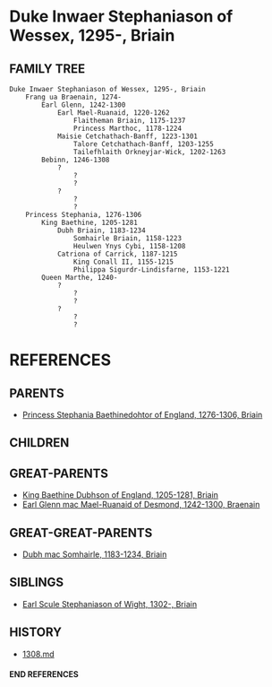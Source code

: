# Duke Inwaer Stephaniason of Wessex, 1295-, Briain

## FAMILY TREE
```
Duke Inwaer Stephaniason of Wessex, 1295-, Briain
    Frang ua Braenain, 1274-
        Earl Glenn, 1242-1300
            Earl Mael-Ruanaid, 1220-1262
                Flaitheman Briain, 1175-1237
                Princess Marthoc, 1178-1224
            Maisie Cetchathach-Banff, 1223-1301
                Talore Cetchathach-Banff, 1203-1255
                Tailefhlaith Orkneyjar-Wick, 1202-1263
        Bebinn, 1246-1308
            ?
                ?
                ?
            ?
                ?
                ?
    Princess Stephania, 1276-1306
        King Baethine, 1205-1281
            Dubh Briain, 1183-1234
                Somhairle Briain, 1158-1223
                Heulwen Ynys Cybi, 1158-1208
            Catriona of Carrick, 1187-1215
                King Conall II, 1155-1215
                Philippa Sigurdr-Lindisfarne, 1153-1221
        Queen Marthe, 1240-
            ?
                ?
                ?
            ?
                ?
                ?
```


# REFERENCES

## PARENTS 
* [Princess Stephania Baethinedohtor of England, 1276-1306, Briain](stephania_baethinedohtor_1276.md)

## CHILDREN 

## GREAT-PARENTS 
* [King Baethine Dubhson of England, 1205-1281, Briain](baethine_dubhson_1205.md)
* [Earl Glenn mac Mael-Ruanaid of Desmond, 1242-1300, Braenain](glenn_mac_mael-ruanaid_1242.md)

## GREAT-GREAT-PARENTS 
* [Dubh mac Somhairle, 1183-1234, Briain](dubh_mac_somhairle_1183.md)
## SIBLINGS

* [Earl Scule Stephaniason of Wight, 1302-, Briain](scule_stephaniason_1302.md)
 
## HISTORY
* [1308.md](../h/1308.md)

#### END REFERENCES
